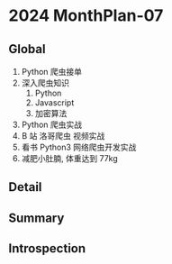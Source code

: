 # 2024 MonthPlan-07

## Global

1. Python 爬虫接单
2. 深入爬虫知识
   1. Python
   2. Javascript
   3. 加密算法
3. Python 爬虫实战
4. B 站 洛哥爬虫 视频实战
5. 看书 Python3 网络爬虫开发实战
6. 减肥小肚腩, 体重达到 77kg

## Detail

## Summary

## Introspection
